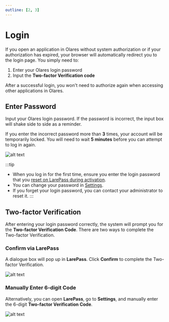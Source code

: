 ```yaml
---
outline: [2, 3]
---
```


# Login

If you open an application in Olares without system authorization or if your authorization has expired, your browser will automatically redirect you to the login page. You simply need to:

1. Enter your Olares login password
2. Input the **Two-factor Verification code**

After a successful login, you won't need to authorize again when accessing other applications in Olares.

## Enter Password

Input your Olares login password. If the password is incorrect, the input box will shake side to side as a reminder.

If you enter the incorrect password more than **3** times, your account will be temporarily locked. You will need to wait **5 minutes** before you can attempt to log in again.

![alt text](/images/how-to/olares/enter_password.jpg)

:::tip
- When you log in for the first time, ensure you enter the login password that you [reset on LarePass during activation](./wizard.md#reset-password).
- You can change your password in [Settings](../settings/home.md#change-password).
- If you forget your login password, you can contact your administrator to reset it.
:::

## Two-factor Verification

After entering your login password correctly, the system will prompt you for the **Two-factor Verification Code**. There are two ways to complete the Two-factor Verification.

### Confirm via LarePass

A dialogue box will pop up in **LarePass**. Click **Confirm** to complete the Two-factor Verification.

![alt text](/images/how-to/olares/second_confirmation.jpg)

### Manually Enter 6-digit Code

Alternatively, you can open **LarePass**, go to **Settings**, and manually enter the 6-digit **Two-factor Verification Code**.

![alt text](/images/how-to/olares/6-digit_one-time_password.jpg)